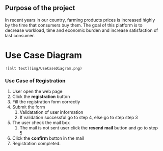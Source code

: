 ## Purpose of the project
In recent years in our country, farming products prices is increased highly by the time that consumers buy them. The goal of this platform is to decrease workload, time and economic burden and increase satisfaction of last consumer.


Use Case Diagram
===========
```
![alt text](img/UseCaseDiagram.png)
```
### Use Case of Registration

 1. User open the web page
 2. Click the **registration** button
 3. Fill the registration form correctly
 4. Submit the form
	1. Validatation of user information
	2. If validation successful go to step 4, else go to step step 3
5. The user check the mail box
	1. The mail is not sent user click the **resend mail** button and go to step 5
6. Click the **confirm** button in the mail
7. Registration completed.